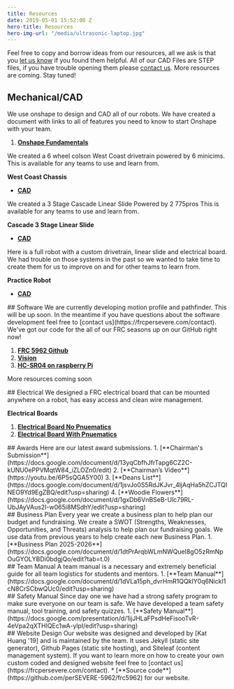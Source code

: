 ```yaml
---
title: Resources
date: 2019-05-01 15:52:00 Z
hero-title: Resources
hero-img-url: "/media/ultrasonic-laptop.jpg"
---
```


Feel free to copy and borrow ideas from our resources, all we ask is that you [let us know](https://frcpersevere.com/contact) if you found them helpful. All of our CAD Files are STEP files, if you have trouble opening them please [contact us](https://frcpersevere.com/contact). More resources are coming. Stay tuned!

## Mechanical/CAD
We use onshape to design and CAD all of our robots. We have created a document with links to all of features you need to know to start Onshape with your team.
1. [**Onshape Fundamentals**](https://docs.google.com/document/d/1EW8V7WBNBqr19iqDcAsuY5-3FRw1PEwA37WWa0JXmIY/edit?usp=sharing)

We created a 6 wheel colson West Coast drivetrain powered by 6 minicims. This is available for any teams to use and learn from.

**West Coast Chassis**
* [**CAD**](https://drive.google.com/file/d/1XczfO9ERUouhYd65nAx2GpCQEMsE8iPj/view?usp=sharing)

We created a 3 Stage Cascade Linear Slide Powered by 2 775pros This is available for any teams to use and learn from.

**Cascade 3 Stage Linear Slide**
* [**CAD**](https://drive.google.com/file/d/10uN9s3oOPhki4IremRiDv75slZNaS1C2/view?usp=sharing)

Here is a full robot with a custom drivetrain, linear slide and electrical board. We had trouble on those systems in the past so we wanted to take time to create them for us to improve on and for other teams to learn from.

**Practice Robot**
* [**CAD**](https://drive.google.com/file/d/1pE1dfhP4BJDdrhVwxsXA8OhkAHaIbDnW/view?usp=sharing)
<div class="divider"></div>
## Software 
We are currently developing motion profile and pathfinder. This will be up soon. In the meantime if you have questions about the software development feel free to [contact us](https://frcpersevere.com/contact). We've got our code for the all of our FRC seasons up on our GitHub right now!

1. [**FRC 5962 Github**](https://github.com/perSEVERE-5962)
2. [**Vision**](https://github.com/perSEVERE-5962/robotCode/blob/2020/src/main/python/vision)
3. [**HC-SR04 on raspberry Pi**](https://github.com/perSEVERE-5962/robotCode/tree/2020/src/main/python/hc-sr04)

More resources coming soon

<div class="divider"></div>
## Electrical
We designed a FRC electrical board that can be mounted anywhere on a robot, has easy access and clean wire management.

**Electrical Boards**
1. [**Electrical Board No Pnuematics**](https://drive.google.com/file/d/1bpSdBT4_TgeEp8lvhRSjUYhGw6UaM5q4/view?usp=sharing)
2. [**Electrical Board With Pnuematics**](https://drive.google.com/file/d/1mza617qc-NxUCqU8GrNgUuYf-lT-7L8A/view?usp=sharing)


<div class="divider"></div>
## Awards
Here are our latest award submissions.
1. [**Chairman's Submission**](https://docs.google.com/document/d/13yqCbfhJfrTapg6CZ2C-kUNU0ePPVMqtW84_iZLOZn0/edit)
2. [**Chairman’s Video**](https://youtu.be/6P5sQGA5Y00)
3. [**Deans List**](https://docs.google.com/document/d/1jsvJo0S5RdJKJvr_4ljAqHa5hZCJTQINEO9Yd9EgZBQ/edit?usp=sharing)
4. [**Woodie Flowers**](https://docs.google.com/document/d/1gxDb6VnBSeB-Ulc79RL-UbJAyVAus2I-w065i8MSdhY/edit?usp=sharing)
<div class="divider"></div>
## Business Plan
Every year we create a business plan to help plan our budget and fundraising. We create a SWOT (Strengths, Weaknesses, Opportunities, and Threats) analysis to help plan our fundraising goals. We use data from previous years to help create each new Business Plan.
1. [**Business Plan 2025-2026**](https://docs.google.com/document/d/1dtPrArqbWLmNWQuel8gO5zRmNpOuGYOLYBDi0bdgjQo/edit?tab=t.0)
<div class="divider"></div>
## Team Manual
A team manual is a necessary and extremely beneficial guide for all team logistics for students and mentors.
1. [**Team Manual**](https://docs.google.com/document/d/1dVLa15ph_dvrHmR1QQkIY0q6Nickl1cN8CrSCbwQUc0/edit?usp=sharing)
<div class="divider"></div>
## Safety Manual
Since day one we have had a strong safety program to make sure everyone on our team is safe. We have developed a team safety manual, tool training, and safety quizzes.
1. [**Safety Manual**](https://docs.google.com/presentation/d/1ijJHLaFPsdHeFisooTvR-4eVpa2qXTHlQEc1wA-ylpI/edit?usp=sharing)
<div class="divider"></div>
## Website Design
Our website was designed and developed by [Kat Huang '19] and is maintained by the team. It uses Jekyll (static site generator), Github Pages (static site hosting), and Siteleaf (content management system).
If you want to learn more on how to create your own custom coded and designed website feel free to [contact us](https://frcpersevere.com/contact).
* [**Source code**](https://github.com/perSEVERE-5962/frc5962) for our website. 
